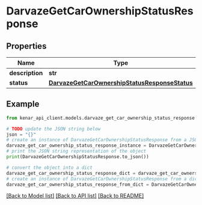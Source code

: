 # DarvazeGetCarOwnershipStatusResponse


## Properties

Name | Type | Description | Notes
------------ | ------------- | ------------- | -------------
**description** | **str** |  | [optional] 
**status** | [**DarvazeGetCarOwnershipStatusResponseStatus**](DarvazeGetCarOwnershipStatusResponseStatus.md) |  | [optional] 

## Example

```python
from kenar_api_client.models.darvaze_get_car_ownership_status_response import DarvazeGetCarOwnershipStatusResponse

# TODO update the JSON string below
json = "{}"
# create an instance of DarvazeGetCarOwnershipStatusResponse from a JSON string
darvaze_get_car_ownership_status_response_instance = DarvazeGetCarOwnershipStatusResponse.from_json(json)
# print the JSON string representation of the object
print(DarvazeGetCarOwnershipStatusResponse.to_json())

# convert the object into a dict
darvaze_get_car_ownership_status_response_dict = darvaze_get_car_ownership_status_response_instance.to_dict()
# create an instance of DarvazeGetCarOwnershipStatusResponse from a dict
darvaze_get_car_ownership_status_response_from_dict = DarvazeGetCarOwnershipStatusResponse.from_dict(darvaze_get_car_ownership_status_response_dict)
```
[[Back to Model list]](../README.md#documentation-for-models) [[Back to API list]](../README.md#documentation-for-api-endpoints) [[Back to README]](../README.md)


